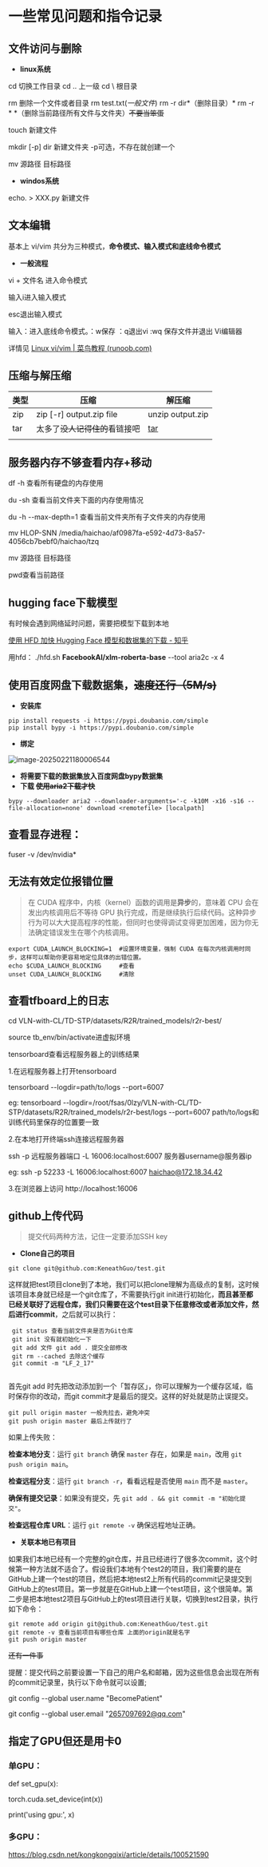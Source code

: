 # 一些常见问题和指令记录

## 文件访问与删除

* **linux系统**

cd 切换工作目录 cd .. 上一级  cd \ 根目录

rm 删除一个文件或者目录  rm test.txt(*一般文件*) rm  -r  dir*（删除目录）* rm  -r  * *（删除当前路径所有文件与文件夹）~~不要当笨蛋~~

touch 新建文件

mkdir [-p] dir  新建文件夹 -p可选，不存在就创建一个

mv 源路径 目标路径

* **windos系统**

echo. > XXX.py 新建文件

## 文本编辑

基本上 vi/vim 共分为三种模式，**命令模式、输入模式和底线命令模式**

* **一般流程**

vi + 文件名 进入命令模式

输入i进入输入模式

esc退出输入模式

输入：进入底线命令模式。：w保存  ：q退出vi  :wq  保存文件并退出 Vi编辑器

详情见 [Linux vi/vim | 菜鸟教程 (runoob.com)](https://www.runoob.com/linux/linux-vim.html)

## 压缩与解压缩

| 类型 | 压缩                           | 解压缩                                                  |
| ---- | ------------------------------ | ------------------------------------------------------- |
| zip  | zip [-r] output.zip file       | unzip output.zip                                        |
| tar  | 太多了~~没人记得住的~~看链接吧 | [tar](https://www.runoob.com/linux/linux-comm-tar.html) |
|      |                                |                                                         |



## 服务器内存不够查看内存+移动

df -h 查看所有硬盘的内存使用

du -sh 查看当前文件夹下面的内存使用情况

du -h --max-depth=1 查看当前文件夹所有子文件夹的内存使用

mv HLOP-SNN /media/haichao/af0987fa-e592-4d73-8a57-4056cb7bebf0/haichao/tzq

mv 源路径 目标路径

pwd查看当前路径



## hugging face下载模型

有时候会遇到网络延时问题，需要把模型下载到本地

[使用 HFD 加快 Hugging Face 模型和数据集的下载 - 知乎](https://zhuanlan.zhihu.com/p/721778923)

用hfd： ./hfd.sh **FacebookAI/xlm-roberta-base** --tool aria2c -x 4



## 使用百度网盘下载数据集，~~速度还行（5M/s)~~

* **安装库**

```shell
pip install requests -i https://pypi.doubanio.com/simple
pip install bypy -i https://pypi.doubanio.com/simple

```

* **绑定**

![image-20250221180006544](C:\Users\26570\AppData\Roaming\Typora\typora-user-images\image-20250221180006544.png)

* **将需要下载的数据集放入百度网盘bypy数据集**
* **下载  ~~使用aria2下载才快~~**

```shell
bypy --downloader aria2 --downloader-arguments='-c -k10M -x16 -s16 --file-allocation=none' download <remotefile> [localpath]
```



## 查看显存进程：

fuser -v /dev/nvidia*



## 无法有效定位报错位置

>在 CUDA 程序中，内核（kernel）函数的调用是**异步**的，意味着 CPU 会在发出内核调用后不等待 GPU 执行完成，而是继续执行后续代码。这种异步行为可以大大提高程序的性能，但同时也使得调试变得更加困难，因为你无法确定错误发生在哪个内核调用。

```shell
export CUDA_LAUNCH_BLOCKING=1  #设置环境变量，强制 CUDA 在每次内核调用时同步，这样可以帮助你更容易地定位具体的出错位置。
echo $CUDA_LAUNCH_BLOCKING     #查看
unset CUDA_LAUNCH_BLOCKING     #清除
```



## 查看tfboard上的日志

cd VLN-with-CL/TD-STP/datasets/R2R/trained_models/r2r-best/

source tb_env/bin/activate进虚拟环境

tensorboard查看远程服务器上的训练结果

1.在远程服务器上打开tensorboard

tensorboard --logdir=path/to/logs --port=6007

eg: tensorboard --logdir=/root/fsas/0lzy/VLN-with-CL/TD-STP/datasets/R2R/trained_models/r2r-best/logs --port=6007
path/to/logs和训练代码里保存的位置要一致

2.在本地打开终端ssh连接远程服务器 

ssh -p 远程服务器端口 -L 16006:localhost:6007 服务器username@服务器ip

eg: ssh -p 52233 -L 16006:localhost:6007 haichao@172.18.34.42

3.在浏览器上访问 http://localhost:16006



## github上传代码

>提交代码两种方法，记住一定要添加SSH key

* **Clone自己的项目**

```shell
git clone git@github.com:KeneathGuo/test.git
```

这样就把test项目clone到了本地，我们可以把clone理解为高级点的复制，这时候该项目本身就已经是一个git仓库了，不需要执行git init进行初始化，**而且甚至都已经关联好了远程仓库，我们只需要在这个test目录下任意修改或者添加文件，然后进行commit**，之后就可以执行：

```shell
 git status 查看当前文件夹是否为Git仓库
 git init 没有就初始化一下
 git add 文件 git add . 提交全部修改
 git rm --cached 去除这个缓存
 git commit -m "LF_2_17"
 
```

首先git add 时先把改动添加到一个「暂存区」，你可以理解为一个缓存区域，临时保存你的改动，而git commit才是最后的提交。这样的好处就是防止误提交。

```shell
git pull origin master 一般先拉去，避免冲突
git push origin master 最后上传就行了
```

如果上传失败：

**检查本地分支**：运行 `git branch` 确保 `master` 存在，如果是 `main`，改用 `git push origin main`。

**检查远程分支**：运行 `git branch -r`，看看远程是否使用 `main` 而不是 `master`。

**确保有提交记录**：如果没有提交，先 `git add . && git commit -m "初始化提交"`。

**检查远程仓库 URL**：运行 `git remote -v` 确保远程地址正确。

* **关联本地已有项目**

如果我们本地已经有一个完整的git仓库，并且已经进行了很多次commit，这个时候第一种方法就不适合了。假设我们本地有个test2的项目，我们需要的是在GitHub上建一个test的项目，然后把本地test2上所有代码的commit记录提交到GitHub上的test项目。第一步就是在GitHub上建一个test项目，这个很简单。第二步是把本地test2项目与GitHub上的test项目进行关联，切换到test2目录，执行如下命令：

```shell
git remote add origin git@github.com:KeneathGuo/test.git
git remote -v 查看当前项目有哪些仓库 上面的origin就是名字
git push origin master

```

~~还有一件事~~

提醒：提交代码之前要设置一下自己的用户名和邮箱，因为这些信息会出现在所有的commit记录里，执行以下命令就可以设置;

git config --global user.name "BecomePatient"

git config --global user.email "2657097692@qq.com"



## 指定了GPU但还是用卡0
### 单GPU：
def set_gpu(x):

  torch.cuda.set_device(int(x))

  print('using gpu:', x)
### 多GPU：
https://blog.csdn.net/kongkongqixi/article/details/100521590

